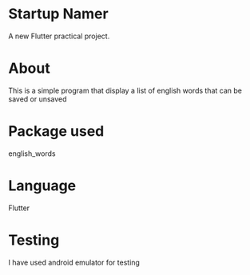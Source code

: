 # Startup Namer

A new Flutter practical project.

# About 

This is a simple program that display a list of english words that can be saved or unsaved

# Package used 

english_words

# Language

Flutter

# Testing

I have used android emulator for testing

